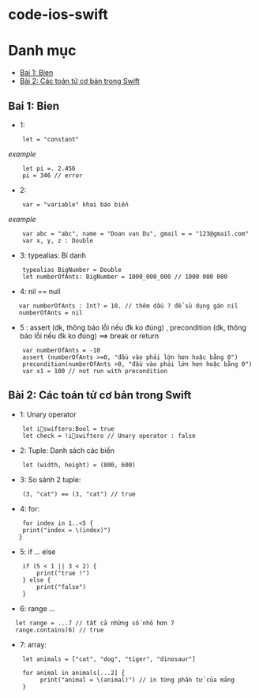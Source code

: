# code-ios-swift

# Danh mục

* [Bai 1: Bien](#bai-1:-bien)
* [Bài 2: Các toán tử cơ bản trong Swift](#bài-2:-các-toán-tử-cơ-bản-trong-swift)

## Bai 1: Bien
- 1:
```swift
	let = "constant"
```
*example*
```swift
	let pi =. 2.456
	pi = 346 // error
```
- 2:

```swift
	var = "variable" khai báo biến
```
*example*
```swift
	var abc = "abc", name = "Doan van Du", gmail = = "123@gmail.com"
	var x, y, z : Double
```
- 3: typealias: Bí danh
```swift
 	typealias BigNumber = Double
 	let numberOfAnts: BigNumber = 1000_000_000 // 1000 000 000
 ```
 - 4: nil == null
 ```swift 
 	var numberOfAnts : Int? = 10. // thêm dấu ? để sủ dụng gán nil
 	numberOfAnts = nil
 ```
- 5 : assert (dk, thông báo lỗi nếu đk ko đúng) , precondition (dk, thông báo lỗi nếu đk ko đúng) ==> break or return
```swift
	var numberOfAnts = -10
	assert (numberOfAnts >=0, "đầu vào phải lớn hơn hoặc bằng 0")
	precondition(numberOfAnts >0, "đầu vào phải lớn hơn hoặc bằng 0")
	var x1 = 100 // not run with precondition
```
## Bài 2: Các toán tử cơ bản trong Swift


- 1: Unary operator
```swift
	let iswiftero:Bool = true
	let check = !iswiftero // Unary operator : false
```

- 2: Tuple: Danh sách các biến
```swift
	let (width, height) = (800, 600)
```
- 3: So sánh 2 tuple:
```swift
	(3, "cat") == (3, "cat") // true
```

- 4: for:
```swift
	for index in 1..<5 {
    print("index = \(index)")
   }
```

- 5: if ... else
```swift
	if (5 < 1 || 3 < 2) {
    	print("true !")
	} else {
    	print("false")
	}
```
- 6: range ...
```swift
  let range = ...7 // tất cả những số nhỏ hơn 7
  range.contains(6) // true
```
- 7: array:

```swift
	let animals = ["cat", "dog", "tiger", "dinosaur"]

	for animal in animals[...2] {
   		 print("animal = \(animal)") // in từng phần tử của mảng
	}

```






